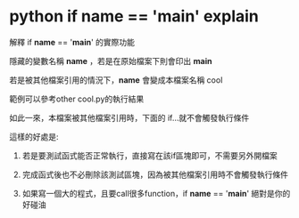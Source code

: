 # python if __name__ == '__main__' explain
解釋 if __name__ == '__main__' 的實際功能

隱藏的變數名稱 __name__ ，若是在原始檔案下則會印出 __main__

若是被其他檔案引用的情況下，__name__ 會變成本檔案名稱 cool

範例可以參考other cool.py的執行結果

如此一來，本檔案被其他檔案引用時，下面的 if...就不會觸發執行條件

這樣的好處是:

1. 若是要測試函式能否正常執行，直接寫在該if區塊即可，不需要另外開檔案

2. 完成函式後也不必刪除該測試區塊，因為被其他檔案引用時不會觸發執行條件

3. 如果寫一個大的程式，且要call很多function，if __name__ == '__main__' 絕對是你的好碰油
